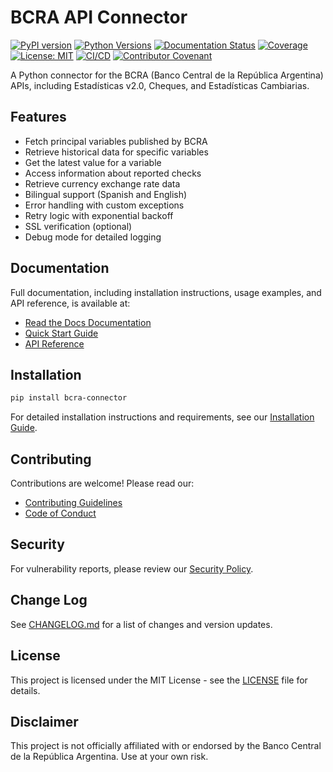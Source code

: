 # BCRA API Connector

[![PyPI version](https://badge.fury.io/py/bcra-connector.svg)](https://badge.fury.io/py/bcra-connector)
[![Python Versions](https://img.shields.io/pypi/pyversions/bcra-connector.svg)](https://pypi.org/project/bcra-connector/)
[![Documentation Status](https://readthedocs.org/projects/bcra-connector/badge/?version=latest)](https://bcra-connector.readthedocs.io/en/latest/?badge=latest)
[![Coverage](https://codecov.io/gh/PPeitsch/bcra-connector/branch/main/graph/badge.svg)](https://codecov.io/gh/PPeitsch/bcra-connector)
[![License: MIT](https://img.shields.io/badge/License-MIT-yellow.svg)](https://opensource.org/licenses/MIT)
[![CI/CD](https://github.com/PPeitsch/bcra-connector/workflows/BCRA%20Connector%20CI/CD/badge.svg)](https://github.com/PPeitsch/bcra-connector/actions)
[![Contributor Covenant](https://img.shields.io/badge/Contributor%20Covenant-2.1-4baaaa.svg)](.github/CODE_OF_CONDUCT.md)

A Python connector for the BCRA (Banco Central de la República Argentina) APIs, including Estadísticas v2.0, Cheques, and Estadísticas Cambiarias.

## Features

- Fetch principal variables published by BCRA
- Retrieve historical data for specific variables
- Get the latest value for a variable
- Access information about reported checks
- Retrieve currency exchange rate data
- Bilingual support (Spanish and English)
- Error handling with custom exceptions
- Retry logic with exponential backoff
- SSL verification (optional)
- Debug mode for detailed logging

## Documentation

Full documentation, including installation instructions, usage examples, and API reference, is available at:
- [Read the Docs Documentation](https://bcra-connector.readthedocs.io/)
- [Quick Start Guide](https://bcra-connector.readthedocs.io/en/latest/usage.html)
- [API Reference](https://bcra-connector.readthedocs.io/en/latest/api_reference.html)

## Installation

```bash
pip install bcra-connector
```

For detailed installation instructions and requirements, see our [Installation Guide](https://bcra-connector.readthedocs.io/en/latest/installation.html).

## Contributing

Contributions are welcome! Please read our:
- [Contributing Guidelines](.github/CONTRIBUTING.md)
- [Code of Conduct](.github/CODE_OF_CONDUCT.md)

## Security

For vulnerability reports, please review our [Security Policy](.github/SECURITY.md).

## Change Log

See [CHANGELOG.md](CHANGELOG.md) for a list of changes and version updates.

## License

This project is licensed under the MIT License - see the [LICENSE](LICENSE) file for details.

## Disclaimer

This project is not officially affiliated with or endorsed by the Banco Central de la República Argentina. Use at your own risk.